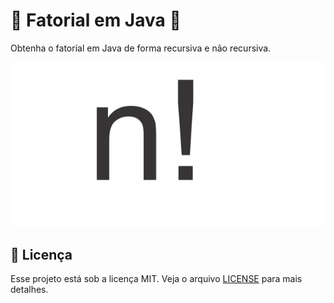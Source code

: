 # :tada: Fatorial em Java :tada:

Obtenha o fatorial em Java de forma recursiva e não recursiva.

![Fatorial](fatorial.png)

## :memo: Licença
Esse projeto está sob a licença MIT. Veja o arquivo [LICENSE](LICENSE) para mais detalhes.
